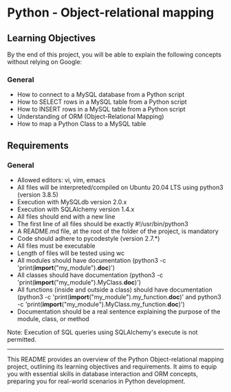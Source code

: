 # Python - Object-relational mapping

## Learning Objectives

By the end of this project, you will be able to explain the following concepts without relying on Google:

### General
- How to connect to a MySQL database from a Python script
- How to SELECT rows in a MySQL table from a Python script
- How to INSERT rows in a MySQL table from a Python script
- Understanding of ORM (Object-Relational Mapping)
- How to map a Python Class to a MySQL table

## Requirements

### General
- Allowed editors: vi, vim, emacs
- All files will be interpreted/compiled on Ubuntu 20.04 LTS using python3 (version 3.8.5)
- Execution with MySQLdb version 2.0.x
- Execution with SQLAlchemy version 1.4.x
- All files should end with a new line
- The first line of all files should be exactly #!/usr/bin/python3
- A README.md file, at the root of the folder of the project, is mandatory
- Code should adhere to pycodestyle (version 2.7.*)
- All files must be executable
- Length of files will be tested using wc
- All modules should have documentation (python3 -c 'print(__import__("my_module").__doc__)')
- All classes should have documentation (python3 -c 'print(__import__("my_module").MyClass.__doc__)')
- All functions (inside and outside a class) should have documentation (python3 -c 'print(__import__("my_module").my_function.__doc__)' and python3 -c 'print(__import__("my_module").MyClass.my_function.__doc__)')
- Documentation should be a real sentence explaining the purpose of the module, class, or method

Note: Execution of SQL queries using SQLAlchemy's execute is not permitted.

---
This README provides an overview of the Python Object-relational mapping project, outlining its learning objectives and requirements. It aims to equip you with essential skills in database interaction and ORM concepts, preparing you for real-world scenarios in Python development.

